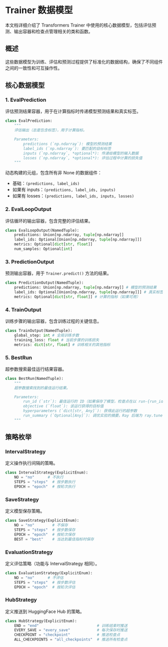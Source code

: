 # Trainer 数据模型

本文档详细介绍了 Transformers Trainer 中使用的核心数据模型，包括评估预测、输出容器和检查点管理相关的类和函数。

## 概述

这些数据模型为训练、评估和预测过程提供了标准化的数据结构，确保了不同组件之间的一致性和可互操作性。

## 核心数据模型

### 1. EvalPrediction

评估预测结果容器，用于在计算指标时传递模型预测结果和真实标签。

```python
class EvalPrediction:
    """
    评估输出（总是包含标签），用于计算指标。

    Parameters:
        predictions (`np.ndarray`): 模型的预测结果
        label_ids (`np.ndarray`): 要匹配的目标标签
        inputs (`np.ndarray`, *optional*): 传递给模型的输入数据
        losses (`np.ndarray`, *optional*): 评估过程中计算的损失值
    """
```

动态构建的元组，包含所有非 None 的数据组件：
- 基础：`(predictions, label_ids)`
- 如果有 inputs：`(predictions, label_ids, inputs)`
- 如果有 losses：`(predictions, label_ids, inputs, losses)`

### 2. EvalLoopOutput

评估循环的输出容器，包含完整的评估结果。

```python
class EvalLoopOutput(NamedTuple):
    predictions: Union[np.ndarray, tuple[np.ndarray]]
    label_ids: Optional[Union[np.ndarray, tuple[np.ndarray]]]
    metrics: Optional[dict[str, float]]
    num_samples: Optional[int]
```

### 3. PredictionOutput

预测输出容器，用于 `Trainer.predict()` 方法的结果。

```python
class PredictionOutput(NamedTuple):
    predictions: Union[np.ndarray, tuple[np.ndarray]] # 模型的预测结果
    label_ids: Optional[Union[np.ndarray, tuple[np.ndarray]]] # 真实标签（如果可用）
    metrics: Optional[dict[str, float]] # 计算的指标（如果可用）
```

### 4. TrainOutput

训练步骤的输出容器，包含训练过程的关键信息。

```python
class TrainOutput(NamedTuple):
    global_step: int # 全局训练步数
    training_loss: float # 当前步骤的训练损失
    metrics: dict[str, float] # 训练相关的其他指标
```

### 5. BestRun

超参数搜索最佳运行结果容器。

```python
class BestRun(NamedTuple):
    """
    超参数搜索找到的最佳运行结果。

    Parameters:
        run_id (`str`): 最佳运行的 ID（如果保存了模型，检查点在以 run-{run_id} 结尾的文件夹中）
        objective (`float`): 该运行获得的目标值
        hyperparameters (`dict[str, Any]`): 获得此运行的超参数
        run_summary (`Optional[Any]`): 调优实验的摘要。Ray 后端为 ray.tune.ExperimentAnalysis 对象
    """
```

## 策略枚举

### IntervalStrategy

定义操作执行间隔的策略。

```python
class IntervalStrategy(ExplicitEnum):
    NO = "no"      # 不执行
    STEPS = "steps"  # 按步数执行
    EPOCH = "epoch"  # 按轮次执行
```

### SaveStrategy

定义模型保存策略。

```python
class SaveStrategy(ExplicitEnum):
    NO = "no"        # 不保存
    STEPS = "steps"  # 按步数保存
    EPOCH = "epoch"  # 按轮次保存
    BEST = "best"    # 当达到最佳指标时保存
```

### EvaluationStrategy

定义评估策略（功能与 IntervalStrategy 相同）。

```python
class EvaluationStrategy(ExplicitEnum):
    NO = "no"      # 不评估
    STEPS = "steps"  # 按步数评估
    EPOCH = "epoch"  # 按轮次评估
```

### HubStrategy

定义推送到 HuggingFace Hub 的策略。

```python
class HubStrategy(ExplicitEnum):
    END = "end"                          # 训练结束时推送
    EVERY_SAVE = "every_save"            # 每次保存时推送
    CHECKPOINT = "checkpoint"            # 推送检查点
    ALL_CHECKPOINTS = "all_checkpoints"  # 推送所有检查点
```